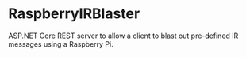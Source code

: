 # RaspberryIRBlaster
ASP.NET Core REST server to allow a client to blast out pre-defined IR messages using a Raspberry Pi.
